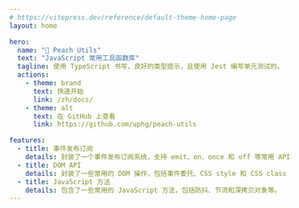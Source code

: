 ```yaml
---
# https://vitepress.dev/reference/default-theme-home-page
layout: home

hero:
  name: "🍑 Peach Utils"
  text: "JavaScript 常用工具函数库"
  tagline: 使用 TypeScript 书写，良好的类型提示，且使用 Jest 编写单元测试的。
  actions:
    - theme: brand
      text: 快速开始
      link: /zh/docs/
    - theme: alt
      text: 在 GitHub 上查看
      link: https://github.com/uphg/peach-utils

features:
  - title: 事件发布订阅
    details: 封装了一个事件发布订阅系统，支持 emit、on、once 和 off 等常用 API
  - title: DOM API
    details: 封装了一些常用的 DOM 操作，包括事件委托、CSS style 和 CSS class API 等。
  - title: JavaScript 方法
    details: 包含了一些常用的 JavaScript 方法，包括防抖、节流和深拷贝对象等。
---
```


